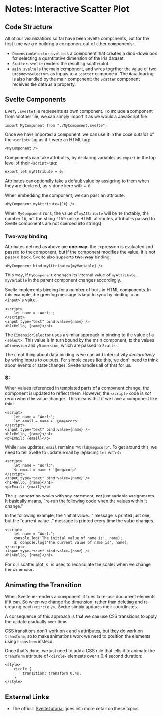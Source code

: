 # Notes: Interactive Scatter Plot

## Code Structure

All of our visualizations so far have been Svelte components, but for the first time we are building a component out of other components:

- `DimensionSelector.svelte` is a component that creates a drop-down box for selecting a quantitative dimension of the Iris dataset.
- `Scatter.svelte` renders the resulting scatterplot.
- `main.svelte` Is the main component, and wires together the value of two `DropdownSelector`s as inputs to a `Scatter` component. The data loading is also handled by the main component; the `Scatter` component receives the data as a property.

## Svelte Components

Every `.svelte` file represents its own component. To include a component from another file, we can simply import it as we would a JavaScript file:

    import MyComponent from "./MyComponent.svelte";

Once we have imported a component, we can use it in the code _outside_ of the `<script>` tag as if it were an HTML tag:

    <MyComponent />

Components can take attributes, by declaring variables as `export` in the top level of their `<script>` tag:

    export let myAttribute = 0;

Attributes can optionally take a default value by assigning to them when they are declared, as is done here with `= 0`.

When embedding the component, we can pass an attribute:

    <MyComponent myAttribute={10} />

When `MyComponent` runs, the value of `myAttribute` will be `10` (notably, the number `10`, not the string `"10"`: unlike HTML attributes, attributes passed to Svelte components are not coerced into strings).

### Two-way binding

Attributes defined as above are **one-way**: the expression is evaluated and passed to the component, but if the component modifies the value, it is not passed back. Svelte also supports **two-way** binding:

    <MyComponent bind:myAttribute={myVariable} />

This way, if `MyComponent` changes its internal value of `myAttribute`, `myVariable` in the parent component changes accordingly.

Svelte implements binding for a number of built-in HTML components. In this example, the greeting message is kept in sync by binding to an `<input>`'s value.

    <script>
        let name = "World";
    </script>
    <input type="text" bind:value={name} />
    <h1>Hello, {name}</h1>

The `DimensionSelector` uses a similar approach in binding to the value of a `<select>`. This value is in turn bound by the main component, to the values `xDimension` and `yDimension`, which are passed to `Scatter`.

The great thing about data binding is we can add interactivity _declaratively_ by wiring inputs to outputs. For simple cases like this, we don't need to think about events or state changes; Svelte handles all of that for us.

### $:

When values referenced in templated parts of a component change, the component is updated to reflect them. However, the `<script>` code is _not_ rerun when the value changes. This means that if we have a component like this:

    <script>
        let name = "World";
        let email = name + '@megacorp'
    </script>
    <input type="text" bind:value={name} />
    <h1>Hello, {name}</h1>
    <p>Email: {email}</p>

While `name` updates, `email` remains `"World@megacorp"`. To get around this, we need to tell Svelte to update email by replacing `let` with `$:`

    <script>
        let name = "World";
        $: email = name + '@megacorp'
    </script>
    <input type="text" bind:value={name} />
    <h1>Hello, {name}</h1>
    <p>Email: {email}</p>

The `$:` annotation works with any statement, not just variable assignments. It basically means, “re-run the following code when the values within it change.”

In the following example, the “initial value...” message is printed just one, but the “current value...” message is printed every time the value changes.

    <script>
        let name = "World";
        console.log('The initial value of name is', name);
        $: console.log('The current value of name is', name);
    </script>
    <input type="text" bind:value={name} />
    <h1>Hello, {name}</h1>

For our scatter plot, `$:` is used to recalculate the scales when we change the dimension.

## Animating the Transition

When Svelte re-renders a component, it tries to re-use document elements if it can. So when we change the dimension, rather than deleting and re-creating each `<circle />`, Svelte simply updates their coordinates.

A consequence of this approach is that we can use CSS transitions to apply the update gradually over time.

CSS transitions don't work on `x` and `y` attributes, but they do work on `transform`, so to make animations work we need to position the elements using `transform` instead.

Once that's done, we just need to add a CSS rule that tells it to animate the `transform` attribute of `<circle>` elements over a 0.4 second duration:

    <style>
        circle {
            transition: transform 0.4s;
        }
    </style>
 
## External Links

- The official [Svelte tutorial](https://svelte.dev/tutorial/basics) goes into more detail on these topics.